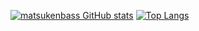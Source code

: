 [![matsukenbass GitHub stats](https://github-readme-stats.vercel.app/api?username=KenichiroHiramatsu&count_private=true)](https://github.com/anuraghazra/github-readme-stats)
[![Top Langs](https://github-readme-stats.vercel.app/api/top-langs/?username=KenichiroHiramatsu&layout=compact&count_private=true)](https://github.com/anuraghazra/github-readme-stats)
